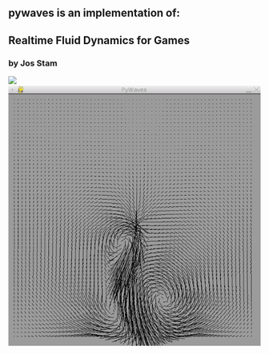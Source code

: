 ## pywaves is an implementation of:

## Realtime Fluid Dynamics for Games
### by Jos Stam

<img src="080510.png">
<img src="080510b.png">
